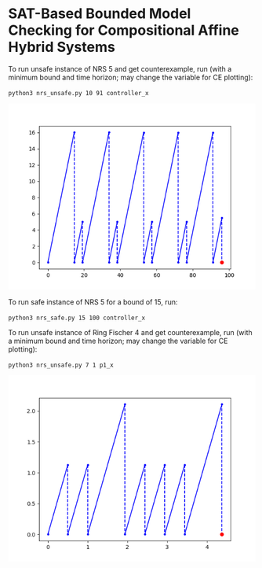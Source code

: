 # SAT-Based Bounded Model Checking for Compositional Affine Hybrid Systems

To run unsafe instance of NRS 5 and get counterexample, run (with a minimum bound and time horizon; may change the variable for CE plotting):

`python3 nrs_unsafe.py 10 91 controller_x`

![NRS 5 counterexample](img/Figure_1.png)

To run safe instance of NRS 5 for a bound of 15, run:

`python3 nrs_safe.py 15 100 controller_x`

To run unsafe instance of Ring Fischer 4 and get counterexample, run (with a minimum bound and time horizon; may change the variable for CE plotting):

`python3 nrs_unsafe.py 7 1 p1_x`

![Fischer 4 counterexample](img/Figure_2.png)

